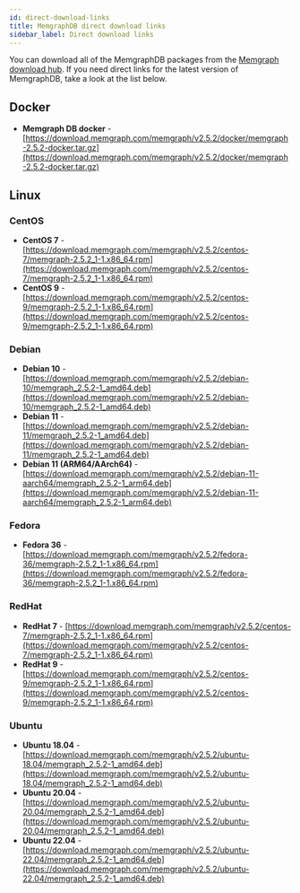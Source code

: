 ```yaml
---
id: direct-download-links
title: MemgraphDB direct download links
sidebar_label: Direct download links
---
```


You can download all of the MemgraphDB packages from the [Memgraph download
hub](https://memgraph.com/download/). If you need direct links for the latest
version of MemgraphDB, take a look at the list below.

## Docker

- **Memgraph DB docker** -
  [https://download.memgraph.com/memgraph/v2.5.2/docker/memgraph-2.5.2-docker.tar.gz](https://download.memgraph.com/memgraph/v2.5.2/docker/memgraph-2.5.2-docker.tar.gz)

## Linux

### CentOS

- **CentOS 7** -
  [https://download.memgraph.com/memgraph/v2.5.2/centos-7/memgraph-2.5.2_1-1.x86_64.rpm](https://download.memgraph.com/memgraph/v2.5.2/centos-7/memgraph-2.5.2_1-1.x86_64.rpm)
- **CentOS 9** -
  [https://download.memgraph.com/memgraph/v2.5.2/centos-9/memgraph-2.5.2_1-1.x86_64.rpm](https://download.memgraph.com/memgraph/v2.5.2/centos-9/memgraph-2.5.2_1-1.x86_64.rpm)

### Debian

- **Debian 10** -
  [https://download.memgraph.com/memgraph/v2.5.2/debian-10/memgraph_2.5.2-1_amd64.deb](https://download.memgraph.com/memgraph/v2.5.2/debian-10/memgraph_2.5.2-1_amd64.deb)
- **Debian 11** -
  [https://download.memgraph.com/memgraph/v2.5.2/debian-11/memgraph_2.5.2-1_amd64.deb](https://download.memgraph.com/memgraph/v2.5.2/debian-11/memgraph_2.5.2-1_amd64.deb)
- **Debian 11 (ARM64/AArch64)** -
  [https://download.memgraph.com/memgraph/v2.5.2/debian-11-aarch64/memgraph_2.5.2-1_arm64.deb](https://download.memgraph.com/memgraph/v2.5.2/debian-11-aarch64/memgraph_2.5.2-1_arm64.deb)


### Fedora

- **Fedora 36** - [https://download.memgraph.com/memgraph/v2.5.2/fedora-36/memgraph-2.5.2_1-1.x86_64.rpm](https://download.memgraph.com/memgraph/v2.5.2/fedora-36/memgraph-2.5.2_1-1.x86_64.rpm)

### RedHat

- **RedHat 7** -
  [https://download.memgraph.com/memgraph/v2.5.2/centos-7/memgraph-2.5.2_1-1.x86_64.rpm](https://download.memgraph.com/memgraph/v2.5.2/centos-7/memgraph-2.5.2_1-1.x86_64.rpm)
- **RedHat 9** -
  [https://download.memgraph.com/memgraph/v2.5.2/centos-9/memgraph-2.5.2_1-1.x86_64.rpm](https://download.memgraph.com/memgraph/v2.5.2/centos-9/memgraph-2.5.2_1-1.x86_64.rpm)


### Ubuntu

- **Ubuntu 18.04** -
  [https://download.memgraph.com/memgraph/v2.5.2/ubuntu-18.04/memgraph_2.5.2-1_amd64.deb](https://download.memgraph.com/memgraph/v2.5.2/ubuntu-18.04/memgraph_2.5.2-1_amd64.deb)
- **Ubuntu 20.04** -
  [https://download.memgraph.com/memgraph/v2.5.2/ubuntu-20.04/memgraph_2.5.2-1_amd64.deb](https://download.memgraph.com/memgraph/v2.5.2/ubuntu-20.04/memgraph_2.5.2-1_amd64.deb)
- **Ubuntu 22.04** -
  [https://download.memgraph.com/memgraph/v2.5.2/ubuntu-22.04/memgraph_2.5.2-1_amd64.deb](https://download.memgraph.com/memgraph/v2.5.2/ubuntu-22.04/memgraph_2.5.2-1_amd64.deb)
